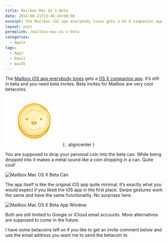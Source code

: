 ```yaml
---
title: Mailbox Mac OS X Beta
date: 2014-08-21T13:46:24+00:00
excerpt: The Mailbox iOS app everybody loves gets a OS X companion app. It's still in beta and you need beta invites. Beta invites for Mailbox are very cool betacoins.
layout: post
permalink: /mailbox-mac-os-x-beta
categories:
  - Apple
tags:
  - Apps
  - Email
  - macOS
---
```

The [Mailbox iOS app everybody loves](https://itunes.apple.com/us/app/mailbox/id576502633?mt=8 "Mailbox iOS app everybody loves") gets a [OS X companion app](https://www.mailboxapp.com/ "OS X companion app"). It’s still in beta and you need beta invites. Beta invites for Mailbox are very cool betacoins.

![Mailbox Mac OS X Betacoin](/images/2014/08/mailbox-mac-os-x-betacoin.png){: .aligncenter }

You are supposed to drop your personal coin into the beta can. While being dropped into it makes a metal sound like a coin dropping in a can. Quite cool!

<img src="/images/2014/08/mailbox-mac-os-x-beta-can.png" alt="Mailbox Mac OS X Beta Can" width="434" height="596" srcset="/images/2014/08/mailbox-mac-os-x-beta-can.png 434w, /images/2014/08/mailbox-mac-os-x-beta-can-218x300.png 218w" sizes="(max-width: 434px) 85vw, 434px">

The app itself is like the original iOS app quite minimal. It’s exactly what you would expect if you liked the iOS app in the first place. Swipe gestures work the same and have the same functionality. No surprises here.

<img src="/images/2014/08/mailbox-mac-os-x-beta-app-window-660x414.png" alt="Mailbox Mac OS X Beta App Window" width="740" height="464" srcset="/images/2014/08/mailbox-mac-os-x-beta-app-window-660x414.png 660w, /images/2014/08/mailbox-mac-os-x-beta-app-window-300x188.png 300w, /images/2014/08/mailbox-mac-os-x-beta-app-window-768x482.png 768w, /images/2014/08/mailbox-mac-os-x-beta-app-window.png 1239w" sizes="(max-width: 709px) 85vw, (max-width: 909px) 67vw, (max-width: 984px) 61vw, (max-width: 1362px) 45vw, 600px">

Both are still limited to Google or iCloud email accounts. More alternatives are supposed to come in the future.

I have some betacoins left so if you like to get an invite comment below and use the email address you want me to send the betacoin to.